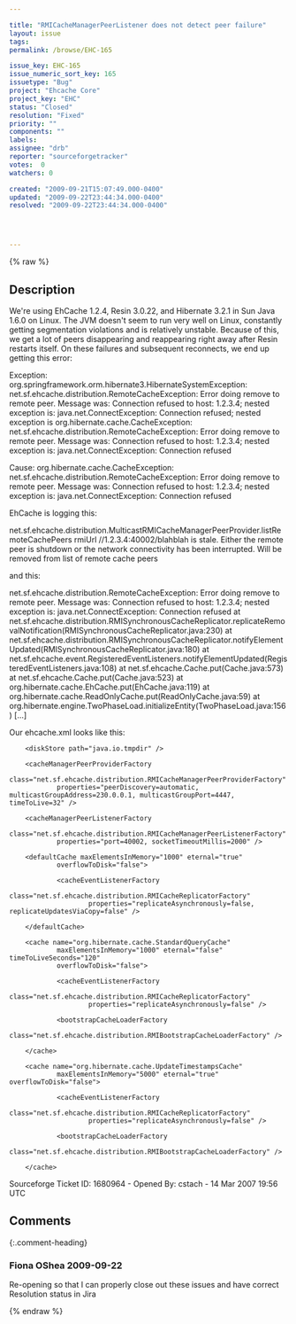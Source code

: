 ```yaml
---

title: "RMICacheManagerPeerListener does not detect peer failure"
layout: issue
tags: 
permalink: /browse/EHC-165

issue_key: EHC-165
issue_numeric_sort_key: 165
issuetype: "Bug"
project: "Ehcache Core"
project_key: "EHC"
status: "Closed"
resolution: "Fixed"
priority: ""
components: ""
labels: 
assignee: "drb"
reporter: "sourceforgetracker"
votes:  0
watchers: 0

created: "2009-09-21T15:07:49.000-0400"
updated: "2009-09-22T23:44:34.000-0400"
resolved: "2009-09-22T23:44:34.000-0400"




---
```


{% raw %}

## Description

<div markdown="1" class="description">

We're using EhCache 1.2.4, Resin 3.0.22, and Hibernate 3.2.1 in Sun Java 1.6.0 on Linux.  The JVM doesn't seem to run very well on Linux, constantly getting segmentation violations and is relatively unstable.  Because of this, we get a lot of peers disappearing and reappearing right away after Resin restarts itself.  On these failures and subsequent reconnects, we end up getting this error:

Exception: org.springframework.orm.hibernate3.HibernateSystemException: net.sf.ehcache.distribution.RemoteCacheException: Error doing remove to remote peer. Message was: Connection refused to host: 1.2.3.4; nested exception is: java.net.ConnectException: Connection refused; nested exception is org.hibernate.cache.CacheException: net.sf.ehcache.distribution.RemoteCacheException: Error doing remove to remote peer. Message was: Connection refused to host: 1.2.3.4; nested exception is: java.net.ConnectException: Connection refused

Cause: org.hibernate.cache.CacheException: net.sf.ehcache.distribution.RemoteCacheException: Error doing remove to remote peer. Message was: Connection refused to host: 1.2.3.4; nested exception is: java.net.ConnectException: Connection refused

EhCache is logging this:

net.sf.ehcache.distribution.MulticastRMICacheManagerPeerProvider.listRemoteCachePeers rmiUrl //1.2.3.4:40002/blahblah is stale. Either the remote peer is shutdown or the network connectivity has been interrupted. Will be removed from list of remote cache peers

and this:

net.sf.ehcache.distribution.RemoteCacheException: Error doing remove to remote peer. Message was: Connection refused to host: 1.2.3.4; nested exception is:
  java.net.ConnectException: Connection refused
  at net.sf.ehcache.distribution.RMISynchronousCacheReplicator.replicateRemovalNotification(RMISynchronousCacheReplicator.java:230)
  at net.sf.ehcache.distribution.RMISynchronousCacheReplicator.notifyElementUpdated(RMISynchronousCacheReplicator.java:180)
  at net.sf.ehcache.event.RegisteredEventListeners.notifyElementUpdated(RegisteredEventListeners.java:108)
  at net.sf.ehcache.Cache.put(Cache.java:573)
  at net.sf.ehcache.Cache.put(Cache.java:523)
  at org.hibernate.cache.EhCache.put(EhCache.java:119)
  at org.hibernate.cache.ReadOnlyCache.put(ReadOnlyCache.java:59)
  at org.hibernate.engine.TwoPhaseLoad.initializeEntity(TwoPhaseLoad.java:156)
[...]

Our ehcache.xml looks like this:

<ehcache xmlns:xsi="http://www.w3.org/2001/XMLSchema-instance"
        xsi:noNamespaceSchemaLocation="ehcache.xsd">

        <diskStore path="java.io.tmpdir" />

        <cacheManagerPeerProviderFactory
                class="net.sf.ehcache.distribution.RMICacheManagerPeerProviderFactory"
                properties="peerDiscovery=automatic, multicastGroupAddress=230.0.0.1, multicastGroupPort=4447, timeToLive=32" />

        <cacheManagerPeerListenerFactory
                class="net.sf.ehcache.distribution.RMICacheManagerPeerListenerFactory"
                properties="port=40002, socketTimeoutMillis=2000" />

        <defaultCache maxElementsInMemory="1000" eternal="true"
                overflowToDisk="false">

                <cacheEventListenerFactory
                        class="net.sf.ehcache.distribution.RMICacheReplicatorFactory"
                        properties="replicateAsynchronously=false, replicateUpdatesViaCopy=false" />

        </defaultCache>

        <cache name="org.hibernate.cache.StandardQueryCache"
                maxElementsInMemory="1000" eternal="false" timeToLiveSeconds="120"
                overflowToDisk="false">

                <cacheEventListenerFactory
                        class="net.sf.ehcache.distribution.RMICacheReplicatorFactory"
                        properties="replicateAsynchronously=false" />

                <bootstrapCacheLoaderFactory
                        class="net.sf.ehcache.distribution.RMIBootstrapCacheLoaderFactory" />

        </cache>

        <cache name="org.hibernate.cache.UpdateTimestampsCache"
                maxElementsInMemory="5000" eternal="true" overflowToDisk="false">

                <cacheEventListenerFactory
                        class="net.sf.ehcache.distribution.RMICacheReplicatorFactory"
                        properties="replicateAsynchronously=false" />

                <bootstrapCacheLoaderFactory
                        class="net.sf.ehcache.distribution.RMIBootstrapCacheLoaderFactory" />

        </cache>

</ehcache>


Sourceforge Ticket ID: 1680964 - Opened By: cstach - 14 Mar 2007 19:56 UTC

</div>

## Comments


{:.comment-heading}
### **Fiona OShea** <span class="date">2009-09-22</span>

<div markdown="1" class="comment">

Re-opening so that I can properly close out these issues and have correct Resolution status in Jira

</div>



{% endraw %}
